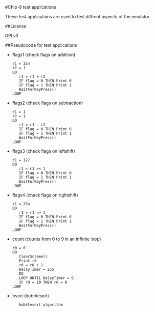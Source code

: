 #Chip-8 test applications

These test applications are used to test diffrent aspects of the emulator.

##License

GPLv3

##Pseudocode for test applications

- flags1 (check flags on addition)

   ```
   r1 = 254 
   r2 = 1 
   DO 
      r1 = r1 + r2 
      IF flag = 0 THEN Print 0 
      IF flag = 1 THEN Print 1 
      WaitForKeyPress() 
   LOOP 
   ```

- flags2 (check flags on subtraction)

   ```
   r1 = 1
   r2 = 1 
   DO 
      r1 = r1 - r2 
      IF flag = 0 THEN Print 0 
      IF flag = 1 THEN Print 1 
      WaitForKeyPress() 
   LOOP
   ```

- flags3 (check flags on leftshift)

   ```
   r1 = 127
   DO 
      r1 = r1 << 1 
      IF flag = 0 THEN Print 0 
      IF flag = 1 THEN Print 1 
      WaitForKeyPress() 
   LOOP 
   ```

- flags4 (check flags on rightshift)

   ```
   r1 = 254
   DO 
      r1 = r1 >> 1 
      IF flag = 0 THEN Print 0 
      IF flag = 1 THEN Print 1 
      WaitForKeyPress() 
   LOOP 
   ```

- count (counts from 0 to 9 in an infinite loop)

   ```
   r0 = 0
   DO 
      ClearScreen()
      Print r0
      r0 = r0 + 1
      DelayTimer = 255
      DO
      LOOP UNTIL DelayTimer = 0
      IF r0 = 10 THEN r0 = 0
   LOOP 
   ```

- bsort (bubblesort)

   ```
      bubblesort algorithm
   ```
